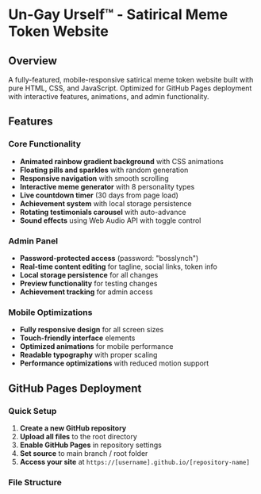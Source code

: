 # Un-Gay Urself™ - Satirical Meme Token Website

## Overview
A fully-featured, mobile-responsive satirical meme token website built with pure HTML, CSS, and JavaScript. Optimized for GitHub Pages deployment with interactive features, animations, and admin functionality.

## Features

### Core Functionality
- **Animated rainbow gradient background** with CSS animations
- **Floating pills and sparkles** with random generation
- **Responsive navigation** with smooth scrolling
- **Interactive meme generator** with 8 personality types
- **Live countdown timer** (30 days from page load)
- **Achievement system** with local storage persistence
- **Rotating testimonials carousel** with auto-advance
- **Sound effects** using Web Audio API with toggle control

### Admin Panel
- **Password-protected access** (password: "bosslynch")
- **Real-time content editing** for tagline, social links, token info
- **Local storage persistence** for all changes
- **Preview functionality** for testing changes
- **Achievement tracking** for admin access

### Mobile Optimizations
- **Fully responsive design** for all screen sizes
- **Touch-friendly interface** elements
- **Optimized animations** for mobile performance
- **Readable typography** with proper scaling
- **Performance optimizations** with reduced motion support

## GitHub Pages Deployment

### Quick Setup
1. **Create a new GitHub repository**
2. **Upload all files** to the root directory
3. **Enable GitHub Pages** in repository settings
4. **Set source** to main branch / root folder
5. **Access your site** at `https://[username].github.io/[repository-name]`

### File Structure
